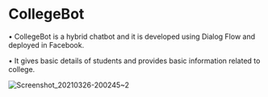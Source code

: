 # CollegeBot

• CollegeBot is a hybrid chatbot and it is developed using Dialog Flow and deployed in Facebook.

• It gives basic details of students and provides basic information related to college.


![Screenshot_20210326-200245~2](https://user-images.githubusercontent.com/60382626/179171019-f6f867d2-b405-4773-8b38-084cc86e55f1.png)
